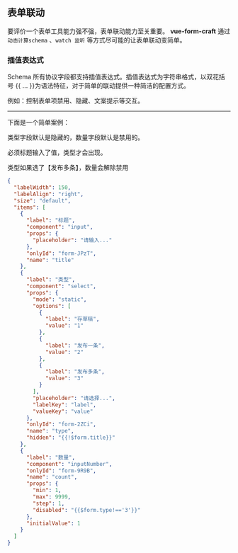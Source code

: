 ## 表单联动

要评价一个表单工具能力强不强，表单联动能力至关重要。 **vue-form-craft** 通过`动态计算schema` 、`watch 监听` 等方式尽可能的让表单联动变简单。

### 插值表达式

Schema 所有协议字段都支持插值表达式。插值表达式为字符串格式，以双花括号 {{ ... }}为语法特征，对于简单的联动提供一种简洁的配置方式。

例如：控制表单项禁用、隐藏、文案提示等交互。

---

下面是一个简单案例：

类型字段默认是隐藏的，数量字段默认是禁用的。

必须标题输入了值，类型才会出现。

类型如果选了【发布多条】，数量会解除禁用

<div class="test"></div>


```json
{
  "labelWidth": 150,
  "labelAlign": "right",
  "size": "default",
  "items": [
    {
      "label": "标题",
      "component": "input",
      "props": {
        "placeholder": "请输入..."
      },
      "onlyId": "form-JPzT",
      "name": "title"
    },
    {
      "label": "类型",
      "component": "select",
      "props": {
        "mode": "static",
        "options": [
          {
            "label": "存草稿",
            "value": "1"
          },
          {
            "label": "发布一条",
            "value": "2"
          },
          {
            "label": "发布多条",
            "value": "3"
          }
        ],
        "placeholder": "请选择...",
        "labelKey": "label",
        "valueKey": "value"
      },
      "onlyId": "form-2ZCi",
      "name": "type",
      "hidden": "{{!$form.title}}"
    },
    {
      "label": "数量",
      "component": "inputNumber",
      "onlyId": "form-9R9B",
      "name": "count",
      "props": {
        "min": 1,
        "max": 9999,
        "step": 1,
        "disabled": "{{$form.type!=='3'}}"
      },
      "initialValue": 1
    }
  ]
}

```

